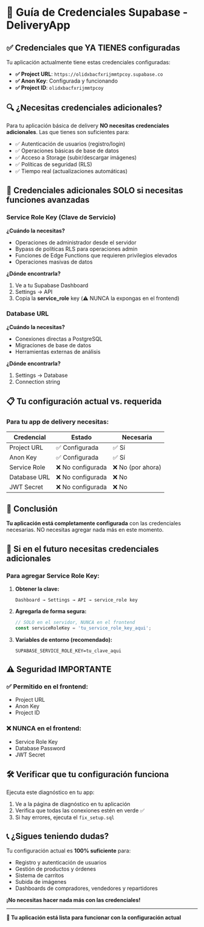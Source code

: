 # 🔐 Guía de Credenciales Supabase - DeliveryApp

## ✅ Credenciales que YA TIENES configuradas

Tu aplicación actualmente tiene estas credenciales configuradas:

- **✅ Project URL**: `https://olidxbacfxrijmmtpcoy.supabase.co`
- **✅ Anon Key**: Configurada y funcionando
- **✅ Project ID**: `olidxbacfxrijmmtpcoy`

## 🔍 ¿Necesitas credenciales adicionales?

Para tu aplicación básica de delivery **NO necesitas credenciales adicionales**. Las que tienes son suficientes para:

- ✅ Autenticación de usuarios (registro/login)
- ✅ Operaciones básicas de base de datos
- ✅ Acceso a Storage (subir/descargar imágenes)
- ✅ Políticas de seguridad (RLS)
- ✅ Tiempo real (actualizaciones automáticas)

## 🚨 Credenciales adicionales SOLO si necesitas funciones avanzadas

### Service Role Key (Clave de Servicio)
**¿Cuándo la necesitas?**
- Operaciones de administrador desde el servidor
- Bypass de políticas RLS para operaciones admin
- Funciones de Edge Functions que requieren privilegios elevados
- Operaciones masivas de datos

**¿Dónde encontrarla?**
1. Ve a tu Supabase Dashboard
2. Settings → API
3. Copia la **service_role** key (⚠️ NUNCA la expongas en el frontend)

### Database URL
**¿Cuándo la necesitas?**
- Conexiones directas a PostgreSQL
- Migraciones de base de datos
- Herramientas externas de análisis

**¿Dónde encontrarla?**
1. Settings → Database
2. Connection string

## 📋 Tu configuración actual vs. requerida

### Para tu app de delivery necesitas:

| Credencial | Estado | Necesaria |
|------------|--------|-----------|
| Project URL | ✅ Configurada | ✅ Sí |
| Anon Key | ✅ Configurada | ✅ Sí |
| Service Role | ❌ No configurada | ❌ No (por ahora) |
| Database URL | ❌ No configurada | ❌ No |
| JWT Secret | ❌ No configurada | ❌ No |

## 🎯 Conclusión

**Tu aplicación está completamente configurada** con las credenciales necesarias. NO necesitas agregar nada más en este momento.

## 🔄 Si en el futuro necesitas credenciales adicionales

### Para agregar Service Role Key:

1. **Obtener la clave:**
   ```
   Dashboard → Settings → API → service_role key
   ```

2. **Agregarla de forma segura:**
   ```typescript
   // SOLO en el servidor, NUNCA en el frontend
   const serviceRoleKey = 'tu_service_role_key_aqui';
   ```

3. **Variables de entorno (recomendado):**
   ```
   SUPABASE_SERVICE_ROLE_KEY=tu_clave_aqui
   ```

## ⚠️ Seguridad IMPORTANTE

### ✅ Permitido en el frontend:
- Project URL
- Anon Key
- Project ID

### ❌ NUNCA en el frontend:
- Service Role Key
- Database Password
- JWT Secret

## 🛠 Verificar que tu configuración funciona

Ejecuta este diagnóstico en tu app:

1. Ve a la página de diagnóstico en tu aplicación
2. Verifica que todas las conexiones estén en verde ✅
3. Si hay errores, ejecuta el `fix_setup.sql`

## 📞 ¿Sigues teniendo dudas?

Tu configuración actual es **100% suficiente** para:
- Registro y autenticación de usuarios
- Gestión de productos y órdenes
- Sistema de carritos
- Subida de imágenes
- Dashboards de compradores, vendedores y repartidores

**¡No necesitas hacer nada más con las credenciales!**

---

**🚀 Tu aplicación está lista para funcionar con la configuración actual**